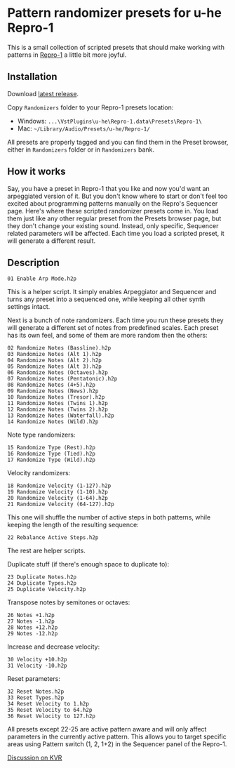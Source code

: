# Pattern randomizer presets for u-he Repro-1

This is a small collection of scripted presets that should make working with patterns in [Repro-1](https://u-he.com/products/repro/) a little bit more joyful.

## Installation

Download [latest release](https://github.com/drzhnn/repro-1-randomizers/releases/latest/download/repro-1-randomizers.zip).

Copy `Randomizers` folder to your Repro-1 presets location:

 - Windows: `...\VstPlugins\u-he\Repro-1.data\Presets\Repro-1\`
 - Mac: `~/Library/Audio/Presets/u-he/Repro-1/`

All presets are properly tagged and you can find them in the Preset browser, either in `Randomizers` folder or in `Randomizers` bank.

## How it works

Say, you have a preset in Repro-1 that you like and now you'd want an arpeggiated version of it. But you don't know where to start or don't feel too excited about programming patterns manually on the Repro's Sequencer page. Here's where these scripted randomizer presets come in. You load them just like any other regular preset from the Presets browser page, but they don't change your existing sound. Instead, only specific, Sequencer related parameters will be affected. Each time you load a scripted preset, it will generate a different result.

## Description

`01 Enable Arp Mode.h2p`  

This is a helper script. It simply enables Arpeggiator and Sequencer and turns any preset into a sequenced one, while keeping all other synth settings intact.

Next is a bunch of note randomizers. Each time you run these presets they will generate a different set of notes from predefined scales. Each preset has its own feel, and some of them are more random then the others:  

`02 Randomize Notes (Bassline).h2p`  
`03 Randomize Notes (Alt 1).h2p`  
`04 Randomize Notes (Alt 2).h2p`  
`05 Randomize Notes (Alt 3).h2p`  
`06 Randomize Notes (Octaves).h2p`  
`07 Randomize Notes (Pentatonic).h2p`  
`08 Randomize Notes (4+5).h2p`  
`09 Randomize Notes (News).h2p`  
`10 Randomize Notes (Tresor).h2p`  
`11 Randomize Notes (Twins 1).h2p`  
`12 Randomize Notes (Twins 2).h2p`  
`13 Randomize Notes (Waterfall).h2p`  
`14 Randomize Notes (Wild).h2p`  

Note type randomizers:  

`15 Randomize Type (Rest).h2p`  
`16 Randomize Type (Tied).h2p`  
`17 Randomize Type (Wild).h2p`  

Velocity randomizers:  

`18 Randomize Velocity (1-127).h2p`  
`19 Randomize Velocity (1-10).h2p`  
`20 Randomize Velocity (1-64).h2p`  
`21 Randomize Velocity (64-127).h2p`  

This one will shuffle the number of active steps in both patterns, while keeping the length of the resulting sequence:  

`22 Rebalance Active Steps.h2p`  

The rest are helper scripts.

Duplicate stuff (if there's enough space to duplicate to):  

`23 Duplicate Notes.h2p`  
`24 Duplicate Types.h2p`  
`25 Duplicate Velocity.h2p`  

Transpose notes by semitones or octaves:  

`26 Notes +1.h2p`  
`27 Notes -1.h2p`  
`28 Notes +12.h2p`  
`29 Notes -12.h2p`  

Increase and decrease velocity:  

`30 Velocity +10.h2p`  
`31 Velocity -10.h2p`  

Reset parameters:  

`32 Reset Notes.h2p`  
`33 Reset Types.h2p`  
`34 Reset Velocity to 1.h2p`  
`35 Reset Velocity to 64.h2p`  
`36 Reset Velocity to 127.h2p`  

All presets except 22-25 are active pattern aware and will only affect parameters in the currently active pattern. This allows you to target specific areas using Pattern switch (1, 2, 1+2) in the Sequencer panel of the Repro-1.

[Discussion on KVR](https://www.kvraudio.com/forum/viewtopic.php?f=31&t=475459)
